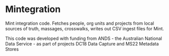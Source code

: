 Mintegration
============

Mint integration code.  Fetches people, org units and projects from local
sources of truth, massages, crosswalks, writes out CSV ingest files for 
Mint.

This code was developed with funding from ANDS - the Australian
National Data Service - as part of projects DC18 Data Capture and MS22
Metadata Stores

